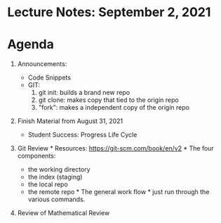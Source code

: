 # Lecture Notes: September 2, 2021

# Agenda
  1. Announcements:
     * Code Snippets
     * GIT:
       1. git init: builds a brand new repo
       2. git clone: makes copy that tied to the origin repo
       3. "fork":  makes a independent copy of the origin repo

  1. Finish Material from August 31, 2021
     * Student Success:  Progress Life Cycle

  1. Git Review
    * Resources: https://git-scm.com/book/en/v2
    * The four components:
      - the working directory
      - the index (staging)
      - the local repo
      - the remote repo
    * The general work flow
    * just run through the various commands.


  1. Review of Mathematical Review
